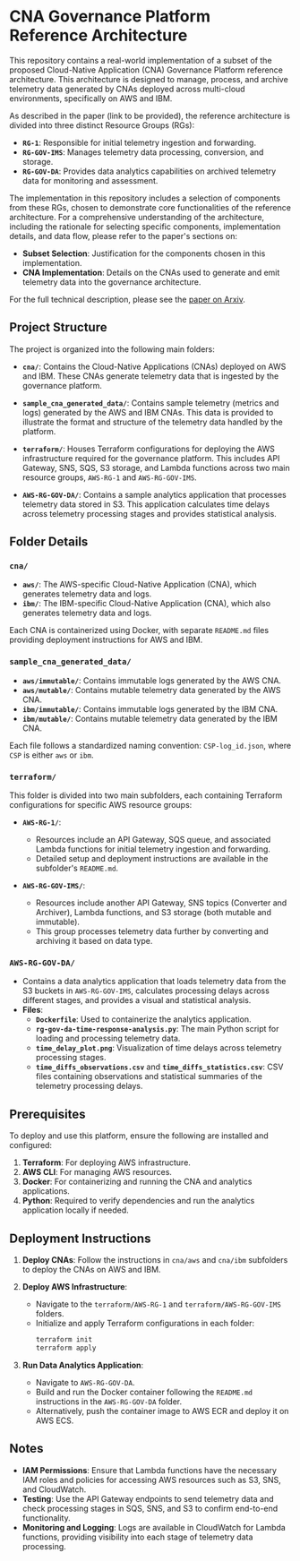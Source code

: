 # CNA Governance Platform Reference Architecture

This repository contains a real-world implementation of a subset of the proposed Cloud-Native Application (CNA) Governance Platform reference architecture. This architecture is designed to manage, process, and archive telemetry data generated by CNAs deployed across multi-cloud environments, specifically on AWS and IBM.

As described in the paper (link to be provided), the reference architecture is divided into three distinct Resource Groups (RGs):
- **`RG-1`**: Responsible for initial telemetry ingestion and forwarding.
- **`RG-GOV-IMS`**: Manages telemetry data processing, conversion, and storage.
- **`RG-GOV-DA`**: Provides data analytics capabilities on archived telemetry data for monitoring and assessment.

The implementation in this repository includes a selection of components from these RGs, chosen to demonstrate core functionalities of the reference architecture. For a comprehensive understanding of the architecture, including the rationale for selecting specific components, implementation details, and data flow, please refer to the paper's sections on:
- **Subset Selection**: Justification for the components chosen in this implementation.
- **CNA Implementation**: Details on the CNAs used to generate and emit telemetry data into the governance architecture.

For the full technical description, please see the [paper on Arxiv](https://arxiv.org/abs/2302.11617).

## Project Structure

The project is organized into the following main folders:

- **`cna/`**: Contains the Cloud-Native Applications (CNAs) deployed on AWS and IBM. These CNAs generate telemetry data that is ingested by the governance platform.

- **`sample_cna_generated_data/`**: Contains sample telemetry (metrics and logs) generated by the AWS and IBM CNAs. This data is provided to illustrate the format and structure of the telemetry data handled by the platform.

- **`terraform/`**: Houses Terraform configurations for deploying the AWS infrastructure required for the governance platform. This includes API Gateway, SNS, SQS, S3 storage, and Lambda functions across two main resource groups, `AWS-RG-1` and `AWS-RG-GOV-IMS`.

- **`AWS-RG-GOV-DA/`**: Contains a sample analytics application that processes telemetry data stored in S3. This application calculates time delays across telemetry processing stages and provides statistical analysis.

## Folder Details

### `cna/`
- **`aws/`**: The AWS-specific Cloud-Native Application (CNA), which generates telemetry data and logs.
- **`ibm/`**: The IBM-specific Cloud-Native Application (CNA), which also generates telemetry data and logs.

Each CNA is containerized using Docker, with separate `README.md` files providing deployment instructions for AWS and IBM.

### `sample_cna_generated_data/`
- **`aws/immutable/`**: Contains immutable logs generated by the AWS CNA.
- **`aws/mutable/`**: Contains mutable telemetry data generated by the AWS CNA.
- **`ibm/immutable/`**: Contains immutable logs generated by the IBM CNA.
- **`ibm/mutable/`**: Contains mutable telemetry data generated by the IBM CNA.

Each file follows a standardized naming convention: `CSP-log_id.json`, where `CSP` is either `aws` or `ibm`.

### `terraform/`
This folder is divided into two main subfolders, each containing Terraform configurations for specific AWS resource groups:

- **`AWS-RG-1/`**:
    - Resources include an API Gateway, SQS queue, and associated Lambda functions for initial telemetry ingestion and forwarding.
    - Detailed setup and deployment instructions are available in the subfolder's `README.md`.

- **`AWS-RG-GOV-IMS/`**:
    - Resources include another API Gateway, SNS topics (Converter and Archiver), Lambda functions, and S3 storage (both mutable and immutable).
    - This group processes telemetry data further by converting and archiving it based on data type.

### `AWS-RG-GOV-DA/`
- Contains a data analytics application that loads telemetry data from the S3 buckets in `AWS-RG-GOV-IMS`, calculates processing delays across different stages, and provides a visual and statistical analysis.
- **Files**:
    - **`Dockerfile`**: Used to containerize the analytics application.
    - **`rg-gov-da-time-response-analysis.py`**: The main Python script for loading and processing telemetry data.
    - **`time_delay_plot.png`**: Visualization of time delays across telemetry processing stages.
    - **`time_diffs_observations.csv`** and **`time_diffs_statistics.csv`**: CSV files containing observations and statistical summaries of the telemetry processing delays.

## Prerequisites

To deploy and use this platform, ensure the following are installed and configured:

1. **Terraform**: For deploying AWS infrastructure.
2. **AWS CLI**: For managing AWS resources.
3. **Docker**: For containerizing and running the CNA and analytics applications.
4. **Python**: Required to verify dependencies and run the analytics application locally if needed.

## Deployment Instructions

1. **Deploy CNAs**: Follow the instructions in `cna/aws` and `cna/ibm` subfolders to deploy the CNAs on AWS and IBM.

2. **Deploy AWS Infrastructure**:
    - Navigate to the `terraform/AWS-RG-1` and `terraform/AWS-RG-GOV-IMS` folders.
    - Initialize and apply Terraform configurations in each folder:
      ```bash
      terraform init
      terraform apply
      ```

3. **Run Data Analytics Application**:
    - Navigate to `AWS-RG-GOV-DA`.
    - Build and run the Docker container following the `README.md` instructions in the `AWS-RG-GOV-DA` folder.
    - Alternatively, push the container image to AWS ECR and deploy it on AWS ECS.

## Notes

- **IAM Permissions**: Ensure that Lambda functions have the necessary IAM roles and policies for accessing AWS resources such as S3, SNS, and CloudWatch.
- **Testing**: Use the API Gateway endpoints to send telemetry data and check processing stages in SQS, SNS, and S3 to confirm end-to-end functionality.
- **Monitoring and Logging**: Logs are available in CloudWatch for Lambda functions, providing visibility into each stage of telemetry data processing.

 